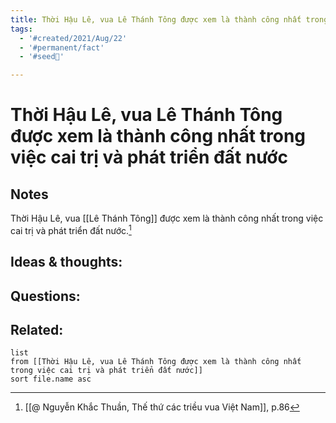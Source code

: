 ```yaml
---
title: Thời Hậu Lê, vua Lê Thánh Tông được xem là thành công nhất trong việc cai trị và phát triển đất nước
tags:
  - '#created/2021/Aug/22'
  - '#permanent/fact'
  - '#seed🥜'

---
```

# Thời Hậu Lê, vua Lê Thánh Tông được xem là thành công nhất trong việc cai trị và phát triển đất nước

## Notes
Thời Hậu Lê, vua [[Lê Thánh Tông]] được xem là thành công nhất trong việc cai trị và phát triển đất nước.[^1]

## Ideas & thoughts:


## Questions:


## Related:
```dataview
list
from [[Thời Hậu Lê, vua Lê Thánh Tông được xem là thành công nhất trong việc cai trị và phát triển đất nước]]
sort file.name asc
```
[^1]:[[@ Nguyễn Khắc Thuần, Thế thứ các triều vua Việt Nam]], p.86